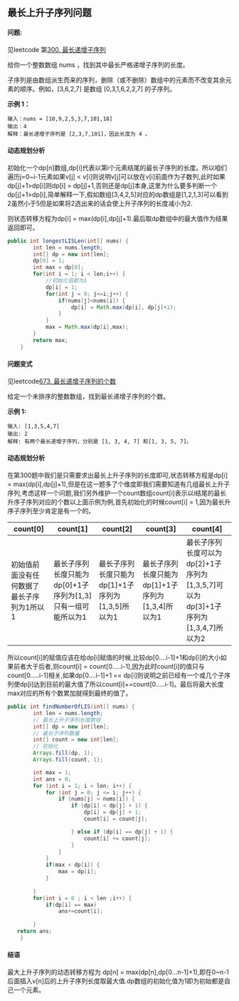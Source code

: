 ##                                                  最长上升子序列问题

#### 问题:

见leetcode 第[300. 最长递增子序列](https://leetcode-cn.com/problems/longest-increasing-subsequence/)

给你一个整数数组 nums ，找到其中最长严格递增子序列的长度。

子序列是由数组派生而来的序列，删除（或不删除）数组中的元素而不改变其余元素的顺序。例如，[3,6,2,7] 是数组 [0,3,1,6,2,2,7] 的子序列。

**示例 1：**

```
输入：nums = [10,9,2,5,3,7,101,18]
输出：4
解释：最长递增子序列是 [2,3,7,101]，因此长度为 4 。
```

#### 动态规划分析

初始化一个dp[n]数组,dp[i]代表以第i个元素结尾的最长子序列的长度。所以咱们遍历j=0~i-1元素如果v[j] < v[i]则说明v[j]可以放在v[i]前面作为子数列,此时如果dp[j]+1>dp[i]则dp[i] = dp[j]+1,否则还是dp[j]本身,这里为什么要多判断一个dp[j]+1>dp[i],简单解释一下,假如数组[3,4,2,5]对应的dp数组是[1,2,1,3]可以看到2虽然小于5但是如果将2选出来的话会使上升子序列的长度减小为2.

则状态转移方程为dp[i] = max(dp[i],dp[j]+1).最后取dp数组中的最大值作为结果返回即可。

~~~java
public int longestLISLen(int[] nums) {
		int len = nums.length;
		int[] dp = new int[len];
		dp[0] = 1;
		int max = dp[0];
		for(int i = 1; i < len;i++) {
			//初始化值都为1
			dp[i] = 1;
			for(int j = 0; j<=i;j++) {
				if(nums[j]<nums[i]) {
					dp[i] = Math.max(dp[i], dp[j]+1);
				}
			}
			max = Math.max(dp[i],max);
		}
		return max;
    }
~~~

#### 问题变式

见leetcode[673. 最长递增子序列的个数](https://leetcode-cn.com/problems/number-of-longest-increasing-subsequence/)

给定一个未排序的整数数组，找到最长递增子序列的个数。

**示例 1:**

```
输入: [1,3,5,4,7]
输出: 2
解释: 有两个最长递增子序列，分别是 [1, 3, 4, 7] 和[1, 3, 5, 7]。
```

#### 动态规划分析

在第300题中我们是只需要求出最长上升子序列的长度即可,状态转移方程是dp[i] = max(dp[i],dp[j]+1),但是在这一题多了个维度即我们需要知道有几组最长上升子序列,考虑这样一个问题,我们另外维护一个count数组count[i]表示以i结尾的最长升序子序列对应的个数以上面示例为例,首先初始化的时候count[i] = 1,因为最长升序子序列至少肯定是有一个的。

| count[0]                                   | count[1]                                                    | count[2]                                          | count[3]                                          | count[4]                                                     |
| ------------------------------------------ | ----------------------------------------------------------- | ------------------------------------------------- | ------------------------------------------------- | ------------------------------------------------------------ |
| 初始值前面没有任何数据了最长子序列为1所以1 | 最长子序列长度只能为dp[0]+1子序列为[1,3]只有一组可能所以为1 | 最长子序列长度只能为dp[1]+1子序列为[1,3,5]所以为1 | 最长子序列长度只能为dp[1]+1子序列为[1,3,4]所以为1 | 最长子序列长度可以为dp[2]+1子序列为[1,3,5,7]可以为dp[3]+1子序列为[1,3,4,7]所以为2 |

所以count[i]的赋值应该在给dp[i]赋值的时候,比较dp[0....i-1]+1和dp[i]的大小如果前者大于后者,则count[i] = count[0.....i-1],因为此时count[i]的值只与count[0.....i-1]相关,如果dp[0....i-1]+1 == dp[i]则说明之前已经有一个或几个子序列使dp[i]达到目前的最大值了所以count[i]+=count[0.....i-1]。最后将最大长度max对应的所有个数累加就得到最终的值了。

```java
public int findNumberOfLIS(int[] nums) {
		int len = nums.length;
		// 最长上升子序列长度数组
		int[] dp = new int[len];
		// 最长子序列数量
		int[] count = new int[len];
		// 初始化
		Arrays.fill(dp, 1);
		Arrays.fill(count, 1);

		int max = 1;
		int ans = 0;
		for (int i = 1; i < len; i++) {
			for (int j = 0; j <= i; j++) {
				if (nums[j] < nums[i]) {
					if (dp[i] < dp[j] + 1) {
						dp[i] = dp[j] + 1;
						count[i] = count[j];

					} else if (dp[i] == dp[j] + 1) {
						count[i] += count[j];
					}
				}
			}
			if(max < dp[i]) {
				max = dp[i];
			}
			
		}
		for(int i = 0 ; i < len ;i++) {
			if(dp[i] == max)
				ans+=count[i];
				
		}
   return ans;
	}
```

#### 结语

最大上升子序列的动态转移方程为 dp[n] = max(dp[n],dp[0...n-1]+1),即在0~n-1后面插入v[n]后的上升子序列长度取最大值.dp数组的初始化值为1即为初始都是自己一个元素。